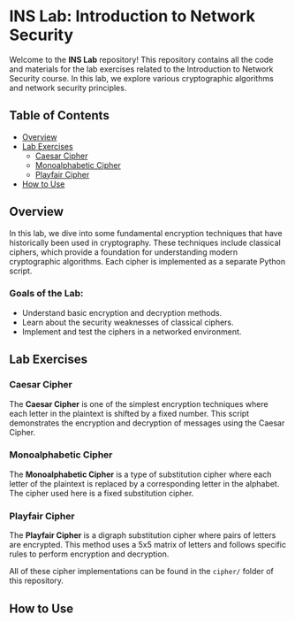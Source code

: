 # INS Lab: Introduction to Network Security

Welcome to the **INS Lab** repository! This repository contains all the code and materials for the lab exercises related to the Introduction to Network Security course. In this lab, we explore various cryptographic algorithms and network security principles.

## Table of Contents

- [Overview](#overview)
- [Lab Exercises](#lab-exercises)
  - [Caesar Cipher](#caesar-cipher)
  - [Monoalphabetic Cipher](#monoalphabetic-cipher)
  - [Playfair Cipher](#playfair-cipher)
- [How to Use](#how-to-use)

## Overview

In this lab, we dive into some fundamental encryption techniques that have historically been used in cryptography. These techniques include classical ciphers, which provide a foundation for understanding modern cryptographic algorithms. Each cipher is implemented as a separate Python script.

### Goals of the Lab:
- Understand basic encryption and decryption methods.
- Learn about the security weaknesses of classical ciphers.
- Implement and test the ciphers in a networked environment.

## Lab Exercises

### Caesar Cipher
The **Caesar Cipher** is one of the simplest encryption techniques where each letter in the plaintext is shifted by a fixed number. This script demonstrates the encryption and decryption of messages using the Caesar Cipher.

### Monoalphabetic Cipher
The **Monoalphabetic Cipher** is a type of substitution cipher where each letter of the plaintext is replaced by a corresponding letter in the alphabet. The cipher used here is a fixed substitution cipher.

### Playfair Cipher
The **Playfair Cipher** is a digraph substitution cipher where pairs of letters are encrypted. This method uses a 5x5 matrix of letters and follows specific rules to perform encryption and decryption.

All of these cipher implementations can be found in the `cipher/` folder of this repository.

## How to Use
